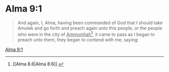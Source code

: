 # Alma 9:1

> And again, I, Alma, having been commanded of God that I should take Amulek and go forth and preach again unto this people, or the people who were in the city of <u>Ammonihah</u>[^a], it came to pass as I began to preach unto them, they began to contend with me, saying:

[Alma 9:1](https://www.churchofjesuschrist.org/study/scriptures/bofm/alma/9?lang=eng&id=p1#p1)


[^a]: [[Alma 8.6|Alma 8:6]].  
